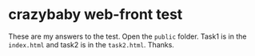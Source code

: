 # crazybaby web-front test

These are my answers to the test. Open the `public` folder. Task1 is in the `index.html` and task2 is in the `task2.html`.
Thanks.
